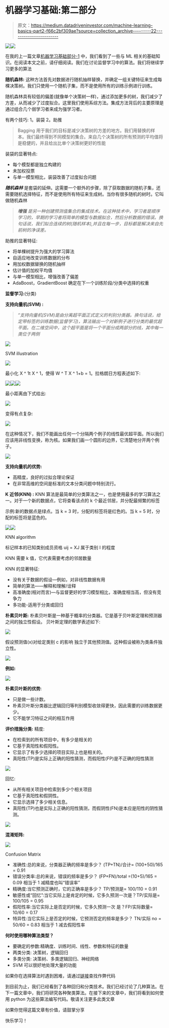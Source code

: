# 机器学习基础:第二部分

> 原文：<https://medium.datadriveninvestor.com/machine-learning-basics-part2-f66c2bf309ae?source=collection_archive---------22----------------------->

[![](img/cdb63d0eb83ccfcdb6b8ec50f9381b6f.png)](http://www.track.datadriveninvestor.com/1126B)![](img/dfccf672be4a2d5bd11f2561499721c2.png)

在我的上一篇文章[机器学习基础部分-1](https://link.medium.com/H2ed9finaS) 中，我们看到了一些与 ML 相关的基础知识。在阅读本文之前，请仔细阅读。我们在讨论监督学习中的算法。我们将继续学习更多的算法

**随机森林:** 这种方法首先对数据进行随机抽样替换，并确定一组关键特征来生成每棵决策树。我们只使用一个随机子集，而不是使用所有的训练示例进行训练。

随机森林具有较低的偏差(就像单个决策树一样)，通过添加更多的树，我们减少了方差，从而减少了过度拟合。这里我们使用系综方法。集成方法背后的主要原理是通过组合几个弱学习者来成为强学习者。

有两个技巧:
1。装袋
2。助推

> Bagging 用于我们的目标是减少决策树的方差的地方。我们用替换的样本。我们最终得到不同模型的集合。来自几个决策树的所有预测的平均值将是稳健的，并且给出比单个决策树更好的性能

装袋的显著特点:

*   每个模型都是独立构建的
*   未加权投票
*   与单一模型相比，装袋改善了过度拟合问题

***随机森林*** 是套袋的延伸。这需要一个额外的步骤，除了获取数据的随机子集，还需要随机选择特征，而不是使用所有特征来生成树。当你有很多随机的树时。它叫做随机森林

> ***增强*** *是另一种创建预测值集合的集成技术。在这种技术中，学习者是顺序学习的，早期的学习者将简单的模型与数据拟合，然后分析数据的错误。换句话说，我们拟合连续的树(随机样本),并且在每一步，目标都是解决来自先前树的净误差。*

助推的显著特征:

*   将单棵树提升为强大的学习算法
*   自适应地改变训练数据的分布
*   用加权数据替换的随机抽样
*   估计值的加权平均值
*   与单一模型相比，增强改善了偏差
*   AdaBoost，GradientBoost 确定在下一个训练阶段/分类中选择的权重

**监督学习:**(分类)

**支持向量机(SVM) :**

> *“支持向量机(SVM)是由分离超平面正式定义的判别分类器。换句话说，给定带标签的训练数据(*监督学习*)，算法输出一个对新例子进行分类的最优超平面。在二维空间中，这个超平面是将一个平面分成两部分的线，其中每一类位于两侧*

![](img/88fde84a90a454dd84a2990d637dec6a.png)

SVM illustration

![](img/b30032f5f9cd9a052eeb177ea886eb9b.png)

最小化 X ^ 1t X ^ 1，使得 W ^ T X ^ 1+b = 1。拉格朗日方程表述如下:

![](img/1fd5512c0c6cb993b7932681026dc4e1.png)![](img/fa146e72c513fdfec1794df354502a98.png)![](img/86bb6dc2a818e51c175416490cdf78ab.png)

最小距离由下式给出:

![](img/ce60e96a75198198ab4c0b12917b28b7.png)

变得有点复杂:

![](img/d78974c7a962ac01b7e458cf79c618f0.png)

在这种情况下，我们不能画出任何一个分隔两个例子的线性最优超平面。所以我们应该用非线性变换，称为核。如果我们画一个圆形的边界，它清楚地分开两个例子。

![](img/52383031f6a5bd221dc4744e988c09fe.png)

**支持向量机的优势:**

*   高精度，良好的过拟合理论保证
*   在非常高维的空间是标准的文本分类问题中特别流行。

**K 近邻(KNN) :** KNN 算法是最简单的分类算法之一，也是使用最多的学习算法之一。对于一个新的数据点，它将查看该点的 k 个最近邻居，并分配最频繁的标签

示例:新的数据点是绿点。当 k = 3 时，分配的标签将是红色的。当 k = 5 时，分配的标签将是蓝色的。

![](img/4e2bab5d00acedcfa34edb9d46259efa.png)![](img/c9acd03a1bf8c9efabe006b0877d59e6.png)

KNN algorithm

标记样本的已知类别成员资格
uij = XJ 属于类别 I 的程度

KNN 需要 k 值，它代表需要考虑的邻居数量

KNN 的显著特征:

*   没有关于数据的假设—例如，对非线性数据有用
*   简单的算法——解释和理解/诠释
*   高准确度(相对而言)—与监督更好的学习模型相比，准确度相当高，但没有竞争力
*   多功能-适用于分类或回归

**朴素贝叶斯:** 朴素贝叶斯是一种基于概率的分类器。它是基于贝叶斯定理和预测器之间的独立性假设。
贝叶斯定理的数学表述如下:

![](img/3c3a3a00d375a52d8e5fc169192506d9.png)

假设预测值(x)对给定类别 c 的影响
独立于其他预测值。这种假设被称为类条件独立性。

![](img/fa8e25f830a514c9f0c7185ec55cc5ac.png)

**例如:**

![](img/9415218147ec92838b5216c2446eeaa3.png)

**朴素贝叶斯的优势**:

*   只是做一些计数。
*   朴素贝叶斯分类器比逻辑回归等判别模型收敛得更快，因此需要的训练数据更少。
*   它不能学习特征之间的相互作用

**评价措施分类:** 精度:

*   在检索到的所有项目中，有多少是相关的
*   它基于真阳性和假阳性。
*   它显示了有多少选择的项目实际上也是相关的。
*   真阳性(TP)是实际上正确的阳性猜测，而假阳性(FP)是不正确的阳性猜测

![](img/361b6708133ef2d117c84e86a4a6dee2.png)

回忆:

*   从所有相关项目中检索到多少个相关项目
*   它基于真阳性和假阴性。
*   它显示选择了多少相关信息。
*   真阳性(TP)也是实际上正确的阳性猜测，而假阴性(FN)是本应是阳性的阴性猜测。

![](img/f83f8fa49d73bbe46ea4a0fb0653aa01.png)

**混淆矩阵:**

![](img/08b99c06e6eb9ad41d27b474a1d80cdb.png)

Confusion Matrix

*   准确性:总的来说，分类器正确的频率是多少？
    (TP+TN)/合计= (100+50)/165 = 0.91
*   错误分类率:总的来说，错误的频率是多少？
    (FP+FN)/total =(10+5)/165 = 0.09
    相当于 1 减精度也叫“错误率”
*   精确度:当它预测正确时，它的正确率是多少？
    TP/预测是= 100/110 = 0.91
*   敏感性或“回忆”:当它实际上是肯定的时候，它多久预测一次是？TP/实际是= 100/105 = 0.95
*   假阳性率:当它实际上是否定的时候，它多久预测一次
    是？FP/实际数量= 10/60 = 0.17
*   特异性:当它实际上是否定的时候，它预测否定的频率是多少？
    TN/实际 no = 50/60 = 0.83
    相当于 1 减去假阳性率

**何时使用哪种算法类型？**

*   要确定的参数:精确度、训练时间、线性、参数和特征的数量
*   两类分类:
    决策树，逻辑回归
*   多类分类:
    决策树、多类逻辑回归、神经网络
*   SVM 可以很好地处理大量的功能

如果你在选择算法时遇到困难，请通过[链接](https://azure.microsoft.com/en-in/documentation/articles/machine-learning-algorithm-cheat-sheet/)查找作弊代码

到目前为止，我们已经看到了各种回归和分类技术。我们已经讨论了几种算法。在下一篇文章中，我们将研究各种聚类算法。在接下来的文章中，我们将看到如何使用 python 为这些算法编写代码。敬请关注更多此类文章

如果你觉得这篇文章有价值，请鼓掌分享

快乐学习！